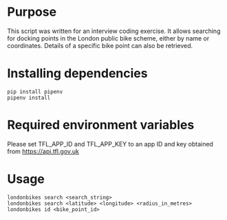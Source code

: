 Purpose
=======

This script was written for an interview coding exercise.
It allows searching for docking points in the London public bike scheme, either by name or coordinates.
Details of a specific bike point can also be retrieved.

Installing dependencies
=======================

	pip install pipenv
	pipenv install

Required environment variables
==============================

Please set TFL_APP_ID and TFL_APP_KEY to an app ID and key obtained from https://api.tfl.gov.uk 

Usage
=====

	londonbikes search <search_string>
	londonbikes search <latitude> <longitude> <radius_in_metres>
	londonbikes id <bike_point_id>
